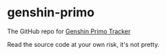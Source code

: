 # genshin-primo
The GitHub repo for [Genshin Primo Tracker](https://sirderpyherp.github.io/genshin-primo)

Read the source code at your own risk, it's not pretty.
